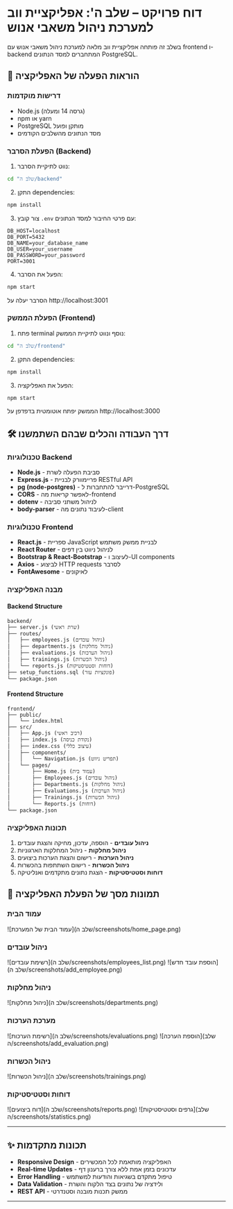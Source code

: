
# דוח פרויקט – שלב ה': אפליקציית ווב למערכת ניהול משאבי אנוש

בשלב זה פותחה אפליקציית ווב מלאה למערכת ניהול משאבי אנוש עם frontend ו-backend המתחברים למסד הנתונים PostgreSQL.

## 🚀 הוראות הפעלה של האפליקציה

### דרישות מוקדמות
- Node.js (גרסה 14 ומעלה)
- npm או yarn
- PostgreSQL מותקן ופועל
- מסד הנתונים מהשלבים הקודמים

### הפעלת הסרבר (Backend)

1. נווט לתיקיית הסרבר:
```bash
cd "שלב ה/backend"
```

2. התקן dependencies:
```bash
npm install
```

3. צור קובץ `.env` עם פרטי החיבור למסד הנתונים:
```
DB_HOST=localhost
DB_PORT=5432
DB_NAME=your_database_name
DB_USER=your_username
DB_PASSWORD=your_password
PORT=3001
```

4. הפעל את הסרבר:
```bash
npm start
```

הסרבר יעלה על http://localhost:3001

### הפעלת הממשק (Frontend)

1. פתח terminal נוסף ונווט לתיקיית הממשק:
```bash
cd "שלב ה/frontend"
```

2. התקן dependencies:
```bash
npm install
```

3. הפעל את האפליקציה:
```bash
npm start
```

הממשק יפתח אוטומטית בדפדפן על http://localhost:3000

## 🛠 דרך העבודה והכלים שבהם השתמשנו

### טכנולוגיות Backend
- **Node.js** - סביבת הפעלה לשרת
- **Express.js** - פריימוורק לבניית RESTful API
- **pg (node-postgres)** - דרייבר להתחברות ל-PostgreSQL
- **CORS** - לאפשר קריאות מה-frontend
- **dotenv** - לניהול משתני סביבה
- **body-parser** - לעיבוד נתונים מה-client

### טכנולוגיות Frontend
- **React.js** - ספריית JavaScript לבניית ממשק משתמש
- **React Router** - לניהול ניווט בין דפים
- **Bootstrap & React-Bootstrap** - לעיצוב ו-UI components
- **Axios** - לביצוע HTTP requests לסרבר
- **FontAwesome** - לאיקונים

### מבנה האפליקציה

#### Backend Structure
```
backend/
├── server.js (שרת ראשי)
├── routes/
│   ├── employees.js (ניהול עובדים)
│   ├── departments.js (ניהול מחלקות)
│   ├── evaluations.js (ניהול הערכות)
│   ├── trainings.js (ניהול הכשרות)
│   └── reports.js (דוחות וסטטיסטיקות)
├── setup_functions.sql (פונקציות עזר)
└── package.json
```

#### Frontend Structure
```
frontend/
├── public/
│   └── index.html
├── src/
│   ├── App.js (רכיב ראשי)
│   ├── index.js (נקודת כניסה)
│   ├── index.css (עיצוב כללי)
│   ├── components/
│   │   └── Navigation.js (תפריט ניווט)
│   └── pages/
│       ├── Home.js (עמוד בית)
│       ├── Employees.js (ניהול עובדים)
│       ├── Departments.js (ניהול מחלקות)
│       ├── Evaluations.js (ניהול הערכות)
│       ├── Trainings.js (ניהול הכשרות)
│       └── Reports.js (דוחות)
└── package.json
```

### תכונות האפליקציה
1. **ניהול עובדים** - הוספה, עדכון, מחיקה והצגת עובדים
2. **ניהול מחלקות** - ניהול המחלקות הארגוניות
3. **ניהול הערכות** - רישום והצגת הערכות ביצועים
4. **ניהול הכשרות** - רישום השתתפות בהכשרות
5. **דוחות וסטטיסטיקות** - הצגת נתונים מתקדמים ואנליטיקה

## 📸 תמונות מסך של הפעלת האפליקציה

### עמוד הבית
![עמוד הבית של המערכת](שלב ה/screenshots/home_page.png)

### ניהול עובדים
![רשימת עובדים](שלב ה/screenshots/employees_list.png)
![הוספת עובד חדש](שלב ה/screenshots/add_employee.png)

### ניהול מחלקות
![ניהול מחלקות](שלב ה/screenshots/departments.png)

### מערכת הערכות
![רשימת הערכות](שלב ה/screenshots/evaluations.png)
![הוספת הערכה](שלב ה/screenshots/add_evaluation.png)

### ניהול הכשרות
![ניהול הכשרות](שלב ה/screenshots/trainings.png)

### דוחות וסטטיסטיקות
![דוח ביצועים](שלב ה/screenshots/reports.png)
![גרפים וסטטיסטיקות](שלב ה/screenshots/statistics.png)

---

## ✨ תכונות מתקדמות

- **Responsive Design** - האפליקציה מותאמת לכל המכשירים
- **Real-time Updates** - עדכונים בזמן אמת ללא צורך ברענון דף
- **Error Handling** - טיפול מתקדם בשגיאות והודעות למשתמש
- **Data Validation** - ולידציה של נתונים בצד הלקוח והשרת
- **REST API** - ממשק תכנות מובנה וסטנדרטי

---



